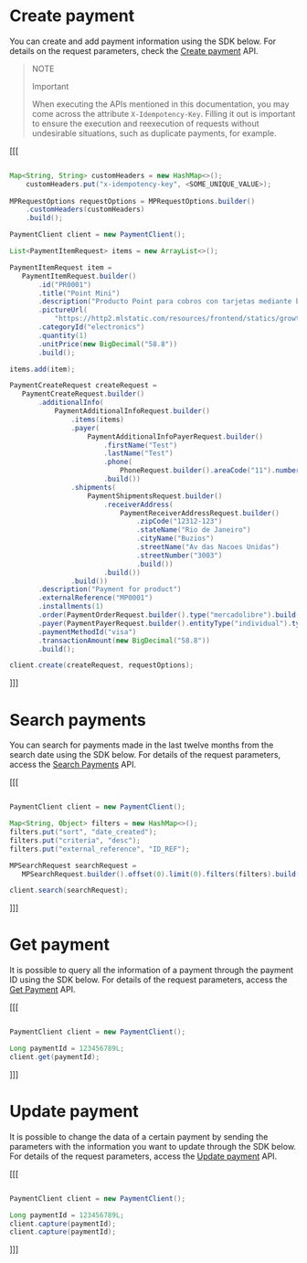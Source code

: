 # Create payment

You can create and add payment information using the SDK below. For details on the request parameters, check the [Create payment](/developers/en/reference/payments/_payments/post) API.

> NOTE
>
> Important
>
> When executing the APIs mentioned in this documentation, you may come across the attribute `X-Idempotency-Key`. Filling it out is important to ensure the execution and reexecution of requests without undesirable situations, such as duplicate payments, for example.

[[[
```java

Map<String, String> customHeaders = new HashMap<>();
    customHeaders.put("x-idempotency-key", <SOME_UNIQUE_VALUE>);
 
MPRequestOptions requestOptions = MPRequestOptions.builder()
    .customHeaders(customHeaders)
    .build();

PaymentClient client = new PaymentClient();

List<PaymentItemRequest> items = new ArrayList<>();

PaymentItemRequest item =
   PaymentItemRequest.builder()
       .id("PR0001")
       .title("Point Mini")
       .description("Producto Point para cobros con tarjetas mediante bluetooth")
       .pictureUrl(
           "https://http2.mlstatic.com/resources/frontend/statics/growth-sellers-landings/device-mlb-point-i_medium@2x.png")
       .categoryId("electronics")
       .quantity(1)
       .unitPrice(new BigDecimal("58.8"))
       .build();

items.add(item);

PaymentCreateRequest createRequest =
   PaymentCreateRequest.builder()
       .additionalInfo(
           PaymentAdditionalInfoRequest.builder()
               .items(items)
               .payer(
                   PaymentAdditionalInfoPayerRequest.builder()
                       .firstName("Test")
                       .lastName("Test")
                       .phone(
                           PhoneRequest.builder().areaCode("11").number("987654321").build())
                       .build())
               .shipments(
                   PaymentShipmentsRequest.builder()
                       .receiverAddress(
                           PaymentReceiverAddressRequest.builder()
                               .zipCode("12312-123")
                               .stateName("Rio de Janeiro")
                               .cityName("Buzios")
                               .streetName("Av das Nacoes Unidas")
                               .streetNumber("3003")
                               .build())
                       .build())
               .build())
       .description("Payment for product")
       .externalReference("MP0001")
       .installments(1)
       .order(PaymentOrderRequest.builder().type("mercadolibre").build())
       .payer(PaymentPayerRequest.builder().entityType("individual").type("customer").build())
       .paymentMethodId("visa")
       .transactionAmount(new BigDecimal("58.8"))
       .build();

client.create(createRequest, requestOptions);

```
]]]

# Search payments

You can search for payments made in the last twelve months from the search date using the SDK below. For details of the request parameters, access the [Search Payments](https://www.mercadopago[FAKER][URL][DOMAIN]/developers/en/reference/payments/_payments_search/get) API.

[[[
```java

PaymentClient client = new PaymentClient();

Map<String, Object> filters = new HashMap<>();
filters.put("sort", "date_created");
filters.put("criteria", "desc");
filters.put("external_reference", "ID_REF");

MPSearchRequest searchRequest =
   MPSearchRequest.builder().offset(0).limit(0).filters(filters).build();

client.search(searchRequest);
```
]]]

# Get payment

It is possible to query all the information of a payment through the payment ID using the SDK below. For details of the request parameters, access the [Get Payment](https://www.mercadopago[FAKER][URL][DOMAIN]/developers/en/reference/payments/_payments_id/get) API.

[[[
```java

PaymentClient client = new PaymentClient();

Long paymentId = 123456789L;
client.get(paymentId);
```
]]]

# Update payment

It is possible to change the data of a certain payment by sending the parameters with the information you want to update through the SDK below. For details of the request parameters, access the [Update payment](https://www.mercadopago[FAKER][URL][DOMAIN]/developers/en/reference/payments/_payments_id/put) API.

[[[
```java

PaymentClient client = new PaymentClient();

Long paymentId = 123456789L;
client.capture(paymentId);
client.capture(paymentId);
```
]]]